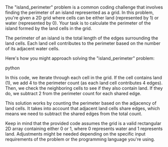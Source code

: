 The "island_perimeter" problem is a common coding challenge that involves finding the perimeter of an island represented as a grid. In this problem, you're given a 2D grid where cells can be either land (represented by 1) or water (represented by 0). Your task is to calculate the perimeter of the island formed by the land cells in the grid.

The perimeter of an island is the total length of the edges surrounding the land cells. Each land cell contributes to the perimeter based on the number of its adjacent water cells.

Here's how you might approach solving the "island_perimeter" problem:

python

<!--Copy code
def island_perimeter(grid):
    perimeter = 0
    rows, cols = len(grid), len(grid[0])
    
    for row in range(rows):
        for col in range(cols):
            if grid[row][col] == 1:
                perimeter += 4  # Start with 4 edges per land cell
                
                # Check left and right neighbors
                if col > 0 and grid[row][col - 1] == 1:
                    perimeter -= 2  # Subtract 2 for each shared edge
                
                # Check top and bottom neighbors
                if row > 0 and grid[row - 1][col] == 1:
                    perimeter -= 2
                
    return perimeter-->

In this code, we iterate through each cell in the grid. If the cell contains land (1), we add 4 to the perimeter count (as each land cell contributes 4 edges). Then, we check the neighboring cells to see if they also contain land. If they do, we subtract 2 from the perimeter count for each shared edge.

This solution works by counting the perimeter based on the adjacency of land cells. It takes into account that adjacent land cells share edges, which means we need to subtract the shared edges from the total count.

Keep in mind that the provided code assumes the grid is a valid rectangular 2D array containing either 0 or 1, where 0 represents water and 1 represents land. Adjustments might be needed depending on the specific input requirements of the problem or the programming language you're using.